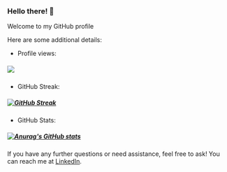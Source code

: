 ### Hello there! 👋
Welcome to my GitHub profile


Here are some additional details:

- Profile views:
##### ![](https://komarev.com/ghpvc/?username=your-github-username)
- GitHub Streak:
##### [![GitHub Streak](https://github-readme-streak-stats.herokuapp.com?user=IT21373848)](https://git.io/streak-stats)
- GitHub Stats:
##### [![Anurag's GitHub stats](https://github-readme-stats.vercel.app/api?username=IT21373848)](https://github.com/IT21373848/github-readme-stats)

If you have any further questions or need assistance, feel free to ask!
You can reach me at [LinkedIn](www.linkedin.com/in/sauni-weerasinghe).

<!--
**IT21373848/IT21373848** is a ✨ _special_ ✨ repository because its `README.md` (this file) appears on your GitHub profile.

Here are some ideas to get you started:

- 🔭 I’m currently working on ...
- 🌱 I’m currently learning ...
- 👯 I’m looking to collaborate on ...
- 🤔 I’m looking for help with ...
- 💬 Ask me about ...
- 📫 How to reach me: ...
- 😄 Pronouns: ...
- ⚡ Fun fact: ...
-->
